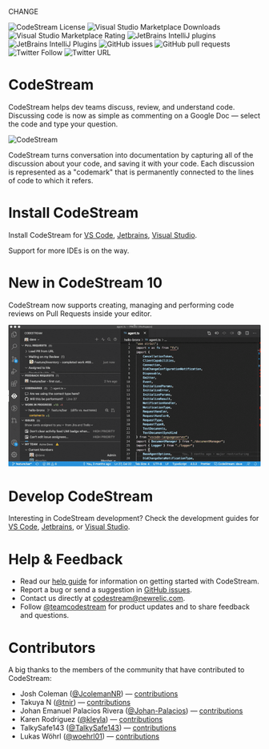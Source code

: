 CHANGE

![CodeStream License](https://camo.githubusercontent.com/e598ad1eb231cf59972c992c00dbb0dbb26dd8f6/68747470733a2f2f696d672e736869656c64732e696f2f62616467652f6c6963656e73652d4170616368652d626c75652e737667) ![Visual Studio Marketplace Downloads](https://img.shields.io/visual-studio-marketplace/d/CodeStream.codestream?label=vscode%20downloads) ![Visual Studio Marketplace Rating](https://img.shields.io/visual-studio-marketplace/r/CodeStream.codestream?label=vscode%20rating) ![JetBrains IntelliJ plugins](https://img.shields.io/jetbrains/plugin/d/12206-codestream-github-gitlab-bitbucket-prs-and-code-review?label=jetbrains%20downloads) ![JetBrains IntelliJ Plugins](https://img.shields.io/jetbrains/plugin/r/rating/12206-codestream-github-gitlab-bitbucket-prs-and-code-review?label=jetbrains%20rating) ![GitHub issues](https://img.shields.io/github/issues/TeamCodeStream/codestream) ![GitHub pull requests](https://img.shields.io/github/issues-pr/TeamCodeStream/codestream) ![Twitter Follow](https://img.shields.io/twitter/follow/teamcodestream?style=social) ![Twitter URL](https://img.shields.io/twitter/url?style=social&url=https%3A%2F%2Fcodestream.com)

# CodeStream

CodeStream helps dev teams discuss, review, and understand code. Discussing code is now as simple as commenting on a Google Doc — select the code and type your question.

![CodeStream](https://raw.githubusercontent.com/TeamCodeStream/CodeStream/master/images/animated/SpatialVSC2.gif)

CodeStream turns conversation into documentation by capturing all of the discussion about your code, and saving it with your code. Each discussion is represented as a "codemark" that is permanently connected to the lines of code to which it refers.

# Install CodeStream

Install CodeStream for [VS Code](https://marketplace.visualstudio.com/items?itemName=CodeStream.codestream), [Jetbrains](https://plugins.jetbrains.com/plugin/12206-codestream), [Visual Studio](https://marketplace.visualstudio.com/items?itemName=CodeStream.codestream-vs).

Support for more IDEs is on the way.

# New in CodeStream 10

CodeStream now supports creating, managing and performing code reviews on Pull Requests inside your editor.

![Pull Request](https://raw.githubusercontent.com/TeamCodeStream/codestream-guide/develop/docs/src/assets/images/animated/PullRequest-VSC.gif)

# Develop CodeStream
Interesting in CodeStream development? Check the development guides for [VS Code](vscode/docs/dev.md), [Jetbrains](jb/docs/dev.md), or [Visual Studio](vs/docs/dev.md).

# Help & Feedback

* Read our [help guide](https://docs.newrelic.com/docs/codestream/) for information on getting started with CodeStream. 
* Report a bug or send a suggestion in [GitHub issues](https://github.com/TeamCodeStream/CodeStream/issues).
* Contact us directly at codestream@newrelic.com.
* Follow [@teamcodestream](http://twitter.com/teamcodestream) for product updates and to share feedback and questions.

# Contributors

A big thanks to the members of the community that have contributed to CodeStream:

- Josh Coleman ([@JcolemanNR](https://github.com/JcolemanNR)) &mdash; [contributions](https://github.com/TeamCodeStream/codestream/commits?author=JcolemanNR)
- Takuya N ([@tnir](https://github.com/tnir)) &mdash; [contributions](https://github.com/TeamCodeStream/codestream/commits?author=tnir)
- Johan Emanuel Palacios Rivera ([@Johan-Palacios](https://github.com/Johan-Palacios)) &mdash; [contributions](https://github.com/TeamCodeStream/codestream/commits?author=Johan-Palacios)
- Karen Rodriguez ([@kleyla](https://github.com/kleyla)) &mdash; [contributions](https://github.com/TeamCodeStream/codestream/commits?author=kleyla)
- TalkySafe143 ([@TalkySafe143](https://github.com/TalkySafe143)) &mdash; [contributions](https://github.com/TeamCodeStream/codestream/commits?author=TalkySafe143)
- Lukas Wöhrl ([@woehrl01](https://github.com/woehrl01)) &mdash; [contributions](https://github.com/TeamCodeStream/codestream/commits?author=woehrl01)
